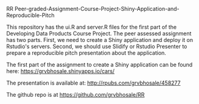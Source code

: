 RR
 Peer-graded-Assignment-Course-Project-Shiny-Application-and-Reproducible-Pitch

This repository has the ui.R and server.R files for the first part of the Developing Data Products Course Project. The peer assessed assignment has two parts. First, we need to create a Shiny application and deploy it on Rstudio's servers. Second, we should use Slidify or Rstudio Presenter to prepare a reproducible pitch presentation about the application.

The first part of the assignment to create a Shiny application can be found here:
https://grvbhosale.shinyapps.io/cars/

The presentation is available at:
http://rpubs.com/grvbhosale/458277

The github repo is at
https://github.com/grvbhosale/RR


